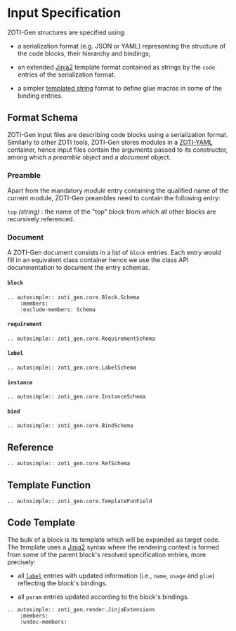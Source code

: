 # Input Specification

ZOTI-Gen structures are specified using: 

* a serialization format (e.g. JSON or YAML) representing the
  structure of the code blocks, their hierarchy and bindings;

* an extended [Jinja2](https://jinja.palletsprojects.com) template
  format contained as strings by the `code` entries of the
  serialization format.
  
* a simpler [templated
  string](https://docs.python.org/3/library/string.html#template-strings)
  format to define glue macros in some of the binding entries.

## Format Schema

ZOTI-Gen input files are describing code blocks using a serialization
format. Similarly to other ZOTI tools, ZOTI-Gen stores modules in a
[ZOTI-YAML][zoti-yaml] container, hence input files
contain the arguments passed to its constructor, among which a
*preamble* object and a *document* object.


### Preamble

Apart from the mandatory *module* entry containing the qualified name
of the current module, ZOTI-Gen preambles need to contain the
following entry:

`top` *(string)*
: the name of the "top" block from which all other blocks are
  recursively referenced.
  
  
### Document

A ZOTI-Gen document consists in a list of `block` entries. Each entry
would fill in an equivalent class container hence we use the class API
documnentation to document the entry schemas.

#### `block`

```{eval-rst}
.. autosimple:: zoti_gen.core.Block.Schema
	:members:
	:exclude-members: Schema
```

#### `requirement`

```{eval-rst}
.. autosimple:: zoti_gen.core.RequirementSchema
```

#### `label`

```{eval-rst}
.. autosimple:: zoti_gen.core.LabelSchema
```

#### `instance`

```{eval-rst}
.. autosimple:: zoti_gen.core.InstanceSchema
```

#### `bind`

```{eval-rst}
.. autosimple:: zoti_gen.core.BindSchema
```

## Reference

```{eval-rst}
.. autosimple:: zoti_gen.core.RefSchema
```

## Template Function

```{eval-rst}
.. autosimple:: zoti_gen.core.TemplateFunField
```

## Code Template

The bulk of a block is its template which will be expanded as target
code. The template uses a
[Jinja2](https://jinja.palletsprojects.com/en/3.1.x/templates/) syntax
where the rendering context is formed from some of the parent block's
resolved specification entries, more precisely:

* all [`label`](#label) entries with updated information (i.e.,
  `name`, `usage` and `glue`) reflecting the block's bindings.
  
* all `param` entries updated according to the block's bindings.


```{eval-rst}
.. autosimple:: zoti_gen.render.JinjaExtensions
	:members:
	:undoc-members:
```

[zoti-yaml]: https://ericsson.github.io/zoti/zoti-yaml
